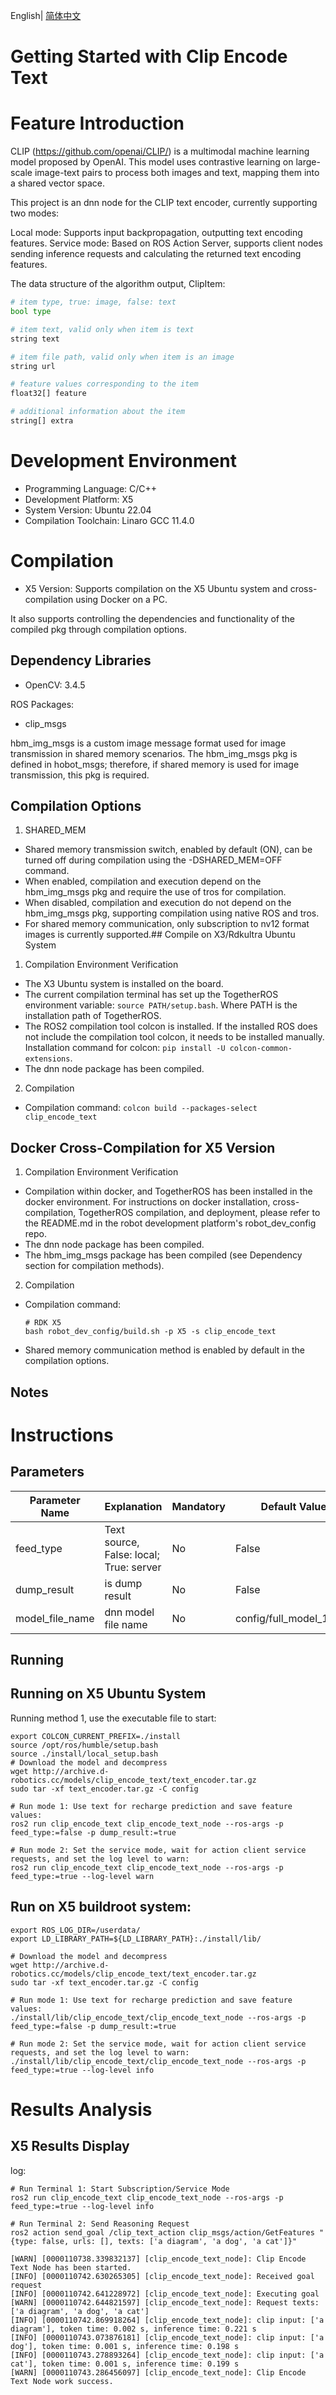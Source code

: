 English| [简体中文](./README_cn.md)

Getting Started with Clip Encode Text
=======


# Feature Introduction

CLIP (https://github.com/openai/CLIP/) is a multimodal machine learning model proposed by OpenAI. This model uses contrastive learning on large-scale image-text pairs to process both images and text, mapping them into a shared vector space.

This project is an dnn node for the CLIP text encoder, currently supporting two modes:

Local mode: Supports input backpropagation, outputting text encoding features.
Service mode: Based on ROS Action Server, supports client nodes sending inference requests and calculating the returned text encoding features.

The data structure of the algorithm output, ClipItem:
```python
# item type, true: image, false: text
bool type

# item text, valid only when item is text
string text

# item file path, valid only when item is an image
string url

# feature values corresponding to the item
float32[] feature

# additional information about the item
string[] extra
```

# Development Environment

- Programming Language: C/C++
- Development Platform: X5
- System Version: Ubuntu 22.04
- Compilation Toolchain: Linaro GCC 11.4.0

# Compilation

- X5 Version: Supports compilation on the X5 Ubuntu system and cross-compilation using Docker on a PC.

It also supports controlling the dependencies and functionality of the compiled pkg through compilation options.

## Dependency Libraries

- OpenCV: 3.4.5

ROS Packages:

- clip_msgs

hbm_img_msgs is a custom image message format used for image transmission in shared memory scenarios. The hbm_img_msgs pkg is defined in hobot_msgs; therefore, if shared memory is used for image transmission, this pkg is required.

## Compilation Options

1. SHARED_MEM

- Shared memory transmission switch, enabled by default (ON), can be turned off during compilation using the -DSHARED_MEM=OFF command.
- When enabled, compilation and execution depend on the hbm_img_msgs pkg and require the use of tros for compilation.
- When disabled, compilation and execution do not depend on the hbm_img_msgs pkg, supporting compilation using native ROS and tros.
- For shared memory communication, only subscription to nv12 format images is currently supported.## Compile on X3/Rdkultra Ubuntu System

1. Compilation Environment Verification

- The X3 Ubuntu system is installed on the board.
- The current compilation terminal has set up the TogetherROS environment variable: `source PATH/setup.bash`. Where PATH is the installation path of TogetherROS.
- The ROS2 compilation tool colcon is installed. If the installed ROS does not include the compilation tool colcon, it needs to be installed manually. Installation command for colcon: `pip install -U colcon-common-extensions`.
- The dnn node package has been compiled.

2. Compilation

- Compilation command: `colcon build --packages-select clip_encode_text`

## Docker Cross-Compilation for X5 Version

1. Compilation Environment Verification

- Compilation within docker, and TogetherROS has been installed in the docker environment. For instructions on docker installation, cross-compilation, TogetherROS compilation, and deployment, please refer to the README.md in the robot development platform's robot_dev_config repo.
- The dnn node package has been compiled.
- The hbm_img_msgs package has been compiled (see Dependency section for compilation methods).

2. Compilation

- Compilation command:

  ```shell
  # RDK X5
  bash robot_dev_config/build.sh -p X5 -s clip_encode_text
  ```

- Shared memory communication method is enabled by default in the compilation options.

## Notes


# Instructions

## Parameters

| Parameter Name      | Explanation                            | Mandatory            | Default Value       | Remarks                                                                 |
| ------------------- | -------------------------------------- | -------------------- | ------------------- | ----------------------------------------------------------------------- |
| feed_type           | Text source, False: local; True: server   | No                   | False                   |                                                                         |
| dump_result               | is dump result                      | No                   | False     |                                                                         |
| model_file_name  | dnn model file name | No | config/full_model_11.bin |                                                                      |

## Running

## Running on X5 Ubuntu System

Running method 1, use the executable file to start:
```shell
export COLCON_CURRENT_PREFIX=./install
source /opt/ros/humble/setup.bash
source ./install/local_setup.bash
# Download the model and decompress
wget http://archive.d-robotics.cc/models/clip_encode_text/text_encoder.tar.gz
sudo tar -xf text_encoder.tar.gz -C config

# Run mode 1: Use text for recharge prediction and save feature values:
ros2 run clip_encode_text clip_encode_text_node --ros-args -p feed_type:=false -p dump_result:=true

# Run mode 2: Set the service mode, wait for action client service requests, and set the log level to warn:
ros2 run clip_encode_text clip_encode_text_node --ros-args -p feed_type:=true --log-level warn
```

## Run on X5 buildroot system:

```shell
export ROS_LOG_DIR=/userdata/
export LD_LIBRARY_PATH=${LD_LIBRARY_PATH}:./install/lib/

# Download the model and decompress
wget http://archive.d-robotics.cc/models/clip_encode_text/text_encoder.tar.gz
sudo tar -xf text_encoder.tar.gz -C config

# Run mode 1: Use text for recharge prediction and save feature values:
./install/lib/clip_encode_text/clip_encode_text_node --ros-args -p feed_type:=false -p dump_result:=true

# Run mode 2: Set the service mode, wait for action client service requests, and set the log level to warn:
./install/lib/clip_encode_text/clip_encode_text_node --ros-args -p feed_type:=true --log-level info
```


# Results Analysis

## X5 Results Display

log:
```shell
# Run Terminal 1: Start Subscription/Service Mode
ros2 run clip_encode_text clip_encode_text_node --ros-args -p feed_type:=true --log-level info

# Run Terminal 2: Send Reasoning Request
ros2 action send_goal /clip_text_action clip_msgs/action/GetFeatures "{type: false, urls: [], texts: ['a diagram', 'a dog', 'a cat']}"
```

```shell
[WARN] [0000110738.339832137] [clip_encode_text_node]: Clip Encode Text Node has been started.
[INFO] [0000110742.630265305] [clip_encode_text_node]: Received goal request
[INFO] [0000110742.641228972] [clip_encode_text_node]: Executing goal
[WARN] [0000110742.644821597] [clip_encode_text_node]: Request texts: ['a diagram', 'a dog', 'a cat']
[INFO] [0000110742.869918264] [clip_encode_text_node]: clip input: ['a diagram'], token time: 0.002 s, inference time: 0.221 s
[INFO] [0000110743.073876181] [clip_encode_text_node]: clip input: ['a dog'], token time: 0.001 s, inference time: 0.198 s
[INFO] [0000110743.278893264] [clip_encode_text_node]: clip input: ['a cat'], token time: 0.001 s, inference time: 0.199 s
[WARN] [0000110743.286456097] [clip_encode_text_node]: Clip Encode Text Node work success.
```